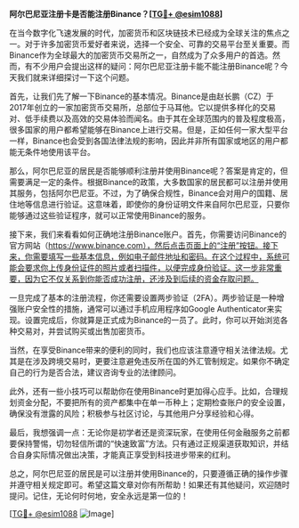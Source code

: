 **阿尔巴尼亚注册卡是否能注册Binance？[[TG💪+ @esim1088](https://t.me/s/esim1088)]**

在当今数字化飞速发展的时代，加密货币和区块链技术已经成为全球关注的焦点之一。对于许多加密货币爱好者来说，选择一个安全、可靠的交易平台至关重要。而Binance作为全球最大的加密货币交易所之一，自然成为了众多用户的首选。然而，有不少用户会提出这样的疑问：阿尔巴尼亚注册卡能不能注册Binance呢？今天我们就来详细探讨一下这个问题。

首先，让我们先了解一下Binance的基本情况。Binance是由赵长鹏（CZ）于2017年创立的一家加密货币交易所，总部位于马耳他。它以提供多样化的交易对、低手续费以及高效的交易体验而闻名。由于其在全球范围内的普及程度极高，很多国家的用户都希望能够在Binance上进行交易。但是，正如任何一家大型平台一样，Binance也会受到各国法律法规的影响，因此并非所有国家或地区的用户都能无条件地使用该平台。

那么，阿尔巴尼亚的居民是否能够顺利注册并使用Binance呢？答案是肯定的，但需要满足一定的条件。根据Binance的政策，大多数国家的居民都可以注册并使用其服务，包括阿尔巴尼亚。不过，为了确保合规性，Binance会对用户的国籍、居住地等信息进行验证。这意味着，即使你的身份证明文件来自阿尔巴尼亚，只要你能够通过这些验证程序，就可以正常使用Binance的服务。

接下来，我们来看看如何正确地注册Binance账户。首先，你需要访问Binance的官方网站（https://www.binance.com），然后点击页面上的“注册”按钮。接下来，你需要填写一些基本信息，例如电子邮件地址和密码。在这个过程中，系统可能会要求你上传身份证件的照片或者扫描件，以便完成身份验证。这一步非常重要，因为它不仅关系到你能否成功注册，还涉及到后续的资金存取问题。

一旦完成了基本的注册流程，你还需要设置两步验证（2FA）。两步验证是一种增强账户安全性的措施，通常可以通过手机应用程序如Google Authenticator来实现。设置完成后，你就算是正式成为Binance的一员了。此时，你可以开始浏览各种交易对，并尝试购买或出售加密货币。

当然，在享受Binance带来的便利的同时，我们也应该注意遵守相关法律法规。尤其是在涉及跨境交易时，更要注意避免违反所在国的外汇管制规定。如果你不确定自己的行为是否合法，建议咨询专业的法律顾问。

此外，还有一些小技巧可以帮助你在使用Binance时更加得心应手。比如，合理规划资金分配，不要把所有的资产都集中在单一币种上；定期检查账户的安全设置，确保没有泄露的风险；积极参与社区讨论，与其他用户分享经验和心得。

最后，我想强调一点：无论你是初学者还是资深玩家，在使用任何金融服务之前都要保持警惕，切勿轻信所谓的“快速致富”方法。只有通过正规渠道获取知识，并结合自身实际情况做出决策，才能真正享受到科技进步带来的红利。

总之，阿尔巴尼亚的居民是可以注册并使用Binance的，只要遵循正确的操作步骤并遵守相关规定即可。希望这篇文章对你有所帮助！如果还有其他疑问，欢迎随时提问。记住，无论何时何地，安全永远是第一位的！

[[TG💪+ @esim1088](https://t.me/s/esim1088) ![Image](https://i.postimg.cc/4NQfJmqS/Snipaste-2025-05-13-00-14-12.png)]